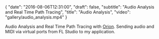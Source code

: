 {
  "date": "2016-08-06T12:31:00",
  "draft": false,
  "subtitle": "Audio Analysis and Real Time Path Tracing",
  "title": "Audio Analysis",
  "video": "gallery/audio_analysis.mp4"
}

Audio Analysis and Real Time Path Tracing with [Orion](https://github.com/daseyb/pro-se-cg). Sending audio and MIDI via virtual ports from FL Studio to my application.
